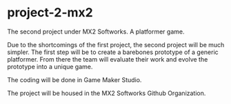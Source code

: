 # project-2-mx2
The second project under MX2 Softworks. A platformer game.

Due to the shortcomings of the first project, the second project will be much simpler.
The first step will be to create a barebones prototype of a generic platformer.
From there the team will evaluate their work and evolve the prototype into a unique game.

The coding will be done in Game Maker Studio.

The project will be housed in the MX2 Softworks Github Organization.